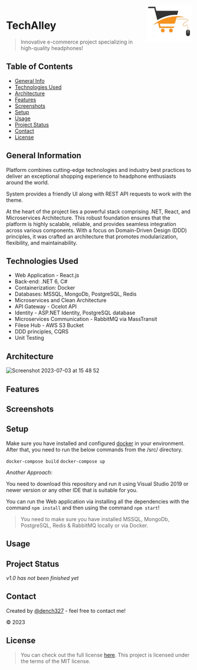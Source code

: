 <img src="https://github.com/DenisSemko/TechAlley/blob/main/src/Web/client/public/img/logo.png" alt="logo" title="logo" align="right" height="100" />

# TechAlley
> Innovative e-commerce project specializing in high-quality headphones! 

## Table of Contents
* [General Info](#general-information)
* [Technologies Used](#technologies-used)
* [Architecture](#architecture)
* [Features](#features)
* [Screenshots](#screenshots)
* [Setup](#setup)
* [Usage](#usage)
* [Project Status](#project-status)
* [Contact](#contact)
* [License](#license)

## General Information
Platform combines cutting-edge technologies and industry best practices to deliver an exceptional shopping experience to headphone enthusiasts around the world.

System provides a friendly UI along with REST API requests to work with the theme.

At the heart of the project lies a powerful stack comprising .NET, React, and Microservices Architecture. This robust foundation ensures that the platform is highly scalable, reliable, and provides seamless integration across various components. With a focus on Domain-Driven Design (DDD) principles, it was crafted an architecture that promotes modularization, flexibility, and maintainability.

## Technologies Used
- Web Application - React.js
- Back-end: .NET 6, C#
- Containerization: Docker
- Databases: MSSQL, MongoDb, PostgreSQL, Redis
- Microservices and Clean Architecture
- API Gateway - Ocelot API
- Identity - ASP.NET Identity, PostgreSQL database
- Microservices Communication - RabbitMQ via MassTransit
- Filese Hub - AWS S3 Bucket
- DDD principles, CQRS
- Unit Testing

## Architecture

<img width="1213" alt="Screenshot 2023-07-03 at 15 48 52" src="https://github.com/DenisSemko/TechAlley/assets/53062219/222f634a-4e2f-40e9-b6ff-c196b1756236">


## Features

## Screenshots

## Setup
Make sure you have installed and configured [docker](https://docs.docker.com/desktop/install/windows-install/) in your environment. After that, you need to run the below commands from the /src/ directory.

`docker-compose build`
`docker-compose up`

*Another Approach:*

You need to download this repository and run it using Visual Studio 2019 or newer version or any other IDE that is suitable for you.

You can run the Web application via installing all the dependencies with the command `npm install` and then using the command `npm start`!

> You need to make sure you have installed MSSQL, MongoDb, PostgreSQL, Redis & RabbitMQ locally or via Docker.

## Usage

## Project Status
_v1.0 has not been finished yet_

## Contact
Created by [@dench327](https://linkedin.com/in/https://www.linkedin.com/in/denis-semko-551b91191) - feel free to contact me!

© 2023

## License
> You can check out the full license [here](https://github.com/DenisSemko/TechAlley/blob/master/LICENSE).
This project is licensed under the terms of the MIT license.
